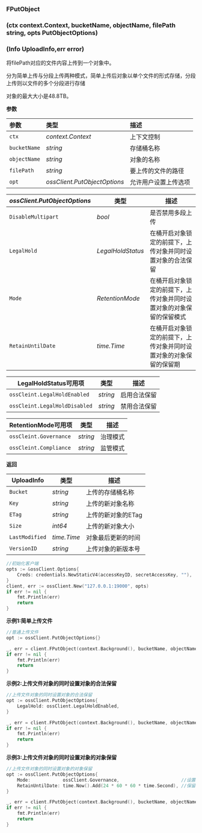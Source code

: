 ### FPutObject

### (ctx context.Context, bucketName,  objectName,  filePath string, opts PutObjectOptions)

###  (lnfo UploadInfo,err error)

将filePath对应的文件内容上传到一个对象中。

分为简单上传与分段上传两种模式，简单上传后对象以单个文件的形式存储，分段上传则以文件的多个分段进行存储

对象的最大大小是48.8TB。

__参数__


| 参数         | 类型                         | 描述                 |
| :----------- | :--------------------------- | :------------------- |
| `ctx`        | _context.Context_            | 上下文控制           |
| `bucketName` | _string_                     | 存储桶名称           |
| `objectName` | _string_                     | 对象的名称           |
| `filePath`   | _string_                     | 要上传的文件的路径   |
| `opt`        | _ossClient.PutObjectOptions_ | 允许用户设置上传选项 |



| _ossClient.PutObjectOptions_ | 类型              | 描述                                                         |
| ---------------------------- | ----------------- | ------------------------------------------------------------ |
| `DisableMultipart`           | _bool_            | 是否禁用多段上传                                             |
| `LegalHold`                  | _LegalHoldStatus_ | 在桶开启对象锁定的前提下，上传对象并同时设置对象的合法保留   |
| `Mode`                       | _RetentionMode_   | 在桶开启对象锁定的前提下，上传对象并同时设置对象的对象保留的保留模式 |
| `RetainUntilDate`            | _time.Time_       | 在桶开启对象锁定的前提下，上传对象并同时设置对象的对象保留的保留期 |



| LegalHoldStatus可用项         | 类型     | 描述         |
| ----------------------------- | -------- | ------------ |
| `ossCleint.LegalHoldEnabled`  | _string_ | 启用合法保留 |
| `ossCleint.LegalHoldDisabled` | _string_ | 禁用合法保留 |



| RetentionMode可用项    | 类型     | 描述     |
| ---------------------- | -------- | -------- |
| `ossCleint.Governance` | _string_ | 治理模式 |
| `ossCleint.Compliance` | _string_ | 监管模式 |

**返回**

| UploadInfo     | 类型        | 描述               |
| -------------- | ----------- | ------------------ |
| `Bucket`       | _string_    | 上传的存储桶名称   |
| `Key`          | _string_    | 上传的新对象名称   |
| `ETag`         | _string_    | 上传的新对象的ETag |
| `Size`         | _int64_     | 上传的新对象大小   |
| `LastModified` | _time.Time_ | 对象最后更新的时间 |
| `VersionID`    | _string_    | 上传对象的新版本号 |



```go
//初始化客户端
opts := &ossClient.Options{
    Creds: credentials.NewStaticV4(accessKeyID, secretAccessKey, ""),
}
client, err := ossClient.New("127.0.0.1:19000", opts)
if err != nil {
    fmt.Println(err)
    return
}
```

__示例1:简单上传文件__


```go
//普通上传文件
opt := ossClient.PutObjectOptions{}

_, err = client.FPutObject(context.Background(), bucketName, objectName, filePath, opt)
if err != nil {
    fmt.Println(err)
    return
}
```

__示例2:上传文件对象的同时设置对象的合法保留__


```go
//上传文件对象的同时设置对象的合法保留
opt := ossClient.PutObjectOptions{
    LegalHold: ossClient.LegalHoldEnabled,
}

_, err = client.FPutObject(context.Background(), bucketName, objectName, uploadFilePath, opt)
if err != nil {
    fmt.Println(err)
    return
}
```

__示例3:上传文件对象的同时设置对象的对象保留__


```go
//上传文件对象的同时设置对象的对象保留
opt := ossClient.PutObjectOptions{
    Mode:            ossClient.Governance,                       //设置为治理模式
    RetainUntilDate: time.Now().Add(24 * 60 * 60 * time.Second), //保留期为一天
}

_, err = client.FPutObject(context.Background(), bucketName, objectName, uploadFilePath, opt)
if err != nil {
    fmt.Println(err)
    return
}
```

